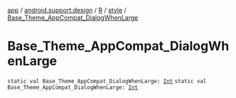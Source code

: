 [app](../../../index.md) / [android.support.design](../../index.md) / [R](../index.md) / [style](index.md) / [Base_Theme_AppCompat_DialogWhenLarge](.)

# Base_Theme_AppCompat_DialogWhenLarge

`static val Base_Theme_AppCompat_DialogWhenLarge: `[`Int`](https://kotlinlang.org/api/latest/jvm/stdlib/kotlin/-int/index.html)
`static val Base_Theme_AppCompat_DialogWhenLarge: `[`Int`](https://kotlinlang.org/api/latest/jvm/stdlib/kotlin/-int/index.html)